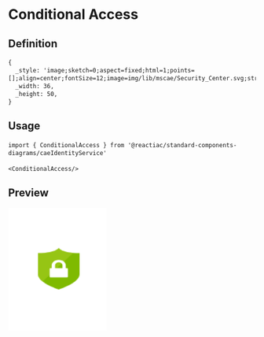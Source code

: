 # Conditional Access

## Definition

```
{
  _style: 'image;sketch=0;aspect=fixed;html=1;points=[];align=center;fontSize=12;image=img/lib/mscae/Security_Center.svg;strokeColor=none;',
  _width: 36,
  _height: 50,
}
```

## Usage

```
import { ConditionalAccess } from '@reactiac/standard-components-diagrams/caeIdentityService'

<ConditionalAccess/>
```

## Preview

<img src="./conditional-access.png" width="200"/>
